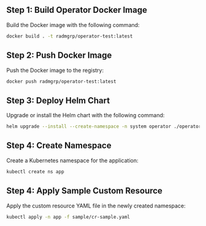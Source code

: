 ## Step 1: Build Operator Docker Image

Build the Docker image with the following command:
```bash
docker build . -t radmgrp/operator-test:latest
```
## Step 2: Push Docker Image

Push the Docker image to the registry:
```bash
docker push radmgrp/operator-test:latest
```

## Step 3: Deploy Helm Chart

Upgrade or install the Helm chart with the following command:
```bash
helm upgrade --install --create-namespace -n system operator ./operator-helm
```
## Step 4: Create Namespace

Create a Kubernetes namespace for the application:
```bash
kubectl create ns app
```
## Step 4: Apply Sample Custom Resource

Apply the custom resource YAML file in the newly created namespace:
```bash
kubectl apply -n app -f sample/cr-sample.yaml
```